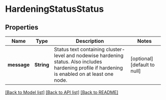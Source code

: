 # HardeningStatusStatus

## Properties
Name | Type | Description | Notes
------------ | ------------- | ------------- | -------------
**message** | **String** | Status text containing cluster-level and nodewise hardening status. Also includes hardening profile if hardening is enabled on at least one node. | [optional] [default to null]

[[Back to Model list]](../README.md#documentation-for-models) [[Back to API list]](../README.md#documentation-for-api-endpoints) [[Back to README]](../README.md)


